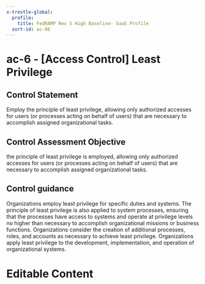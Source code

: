 ```yaml
---
x-trestle-global:
  profile:
    title: FedRAMP Rev 5 High Baseline- SaaS Profile
  sort-id: ac-06
---
```


# ac-6 - \[Access Control\] Least Privilege

## Control Statement

Employ the principle of least privilege, allowing only authorized accesses for users (or processes acting on behalf of users) that are necessary to accomplish assigned organizational tasks.

## Control Assessment Objective

the principle of least privilege is employed, allowing only authorized accesses for users (or processes acting on behalf of users) that are necessary to accomplish assigned organizational tasks.

## Control guidance

Organizations employ least privilege for specific duties and systems. The principle of least privilege is also applied to system processes, ensuring that the processes have access to systems and operate at privilege levels no higher than necessary to accomplish organizational missions or business functions. Organizations consider the creation of additional processes, roles, and accounts as necessary to achieve least privilege. Organizations apply least privilege to the development, implementation, and operation of organizational systems.

# Editable Content

<!-- Make additions and edits below -->
<!-- The above represents the contents of the control as received by the profile, prior to additions. -->
<!-- If the profile makes additions to the control, they will appear below. -->
<!-- The above markdown may not be edited but you may edit the content below, and/or introduce new additions to be made by the profile. -->
<!-- If there is a yaml header at the top, parameter values may be edited. Use --set-parameters to incorporate the changes during assembly. -->
<!-- The content here will then replace what is in the profile for this control, after running profile-assemble. -->
<!-- The current profile has no added parts for this control, but you may add new ones here. -->
<!-- Each addition must have a heading either of the form ## Control my_addition_name -->
<!-- or ## Part a. (where the a. refers to one of the control statement labels.) -->
<!-- "## Control" parts are new parts added after the statement part. -->
<!-- "## Part" parts are new parts added into the top-level statement part with that label. -->
<!-- Subparts may be added with nested hash levels of the form ### My Subpart Name -->
<!-- underneath the parent ## Control or ## Part being added -->
<!-- See https://ibm.github.io/compliance-trestle/tutorials/ssp_profile_catalog_authoring/ssp_profile_catalog_authoring for guidance. -->
